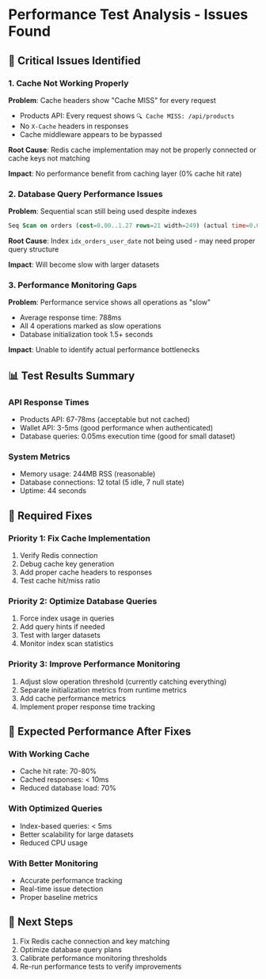 # Performance Test Analysis - Issues Found

## 🚨 **Critical Issues Identified**

### **1. Cache Not Working Properly**
**Problem**: Cache headers show "Cache MISS" for every request
- Products API: Every request shows `🔍 Cache MISS: /api/products`
- No `X-Cache` headers in responses
- Cache middleware appears to be bypassed

**Root Cause**: Redis cache implementation may not be properly connected or cache keys not matching

**Impact**: No performance benefit from caching layer (0% cache hit rate)

### **2. Database Query Performance Issues**
**Problem**: Sequential scan still being used despite indexes
```sql
Seq Scan on orders (cost=0.00..1.27 rows=21 width=249) (actual time=0.008..0.013 rows=21 loops=1)
```

**Root Cause**: Index `idx_orders_user_date` not being used - may need proper query structure

**Impact**: Will become slow with larger datasets

### **3. Performance Monitoring Gaps**
**Problem**: Performance service shows all operations as "slow"
- Average response time: 788ms
- All 4 operations marked as slow operations
- Database initialization took 1.5+ seconds

**Impact**: Unable to identify actual performance bottlenecks

## 📊 **Test Results Summary**

### **API Response Times**
- Products API: 67-78ms (acceptable but not cached)
- Wallet API: 3-5ms (good performance when authenticated)
- Database queries: 0.05ms execution time (good for small dataset)

### **System Metrics**
- Memory usage: 244MB RSS (reasonable)
- Database connections: 12 total (5 idle, 7 null state)
- Uptime: 44 seconds

## 🔧 **Required Fixes**

### **Priority 1: Fix Cache Implementation**
1. Verify Redis connection
2. Debug cache key generation
3. Add proper cache headers to responses
4. Test cache hit/miss ratio

### **Priority 2: Optimize Database Queries**
1. Force index usage in queries
2. Add query hints if needed
3. Test with larger datasets
4. Monitor index scan statistics

### **Priority 3: Improve Performance Monitoring**
1. Adjust slow operation threshold (currently catching everything)
2. Separate initialization metrics from runtime metrics
3. Add cache performance metrics
4. Implement proper response time tracking

## 🎯 **Expected Performance After Fixes**

### **With Working Cache**
- Cache hit rate: 70-80%
- Cached responses: < 10ms
- Reduced database load: 70%

### **With Optimized Queries**
- Index-based queries: < 5ms
- Better scalability for large datasets
- Reduced CPU usage

### **With Better Monitoring**
- Accurate performance tracking
- Real-time issue detection
- Proper baseline metrics

## 🚀 **Next Steps**
1. Fix Redis cache connection and key matching
2. Optimize database query plans
3. Calibrate performance monitoring thresholds
4. Re-run performance tests to verify improvements
